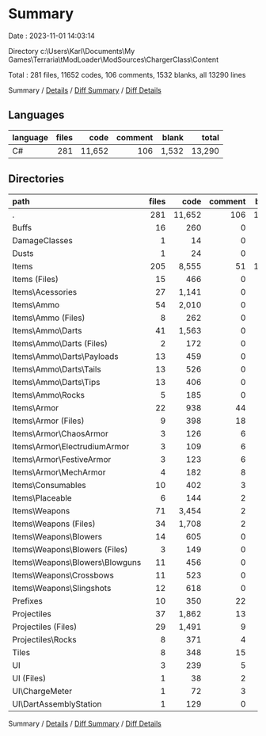 # Summary

Date : 2023-11-01 14:03:14

Directory c:\\Users\\Karl\\Documents\\My Games\\Terraria\\tModLoader\\ModSources\\ChargerClass\\Content

Total : 281 files,  11652 codes, 106 comments, 1532 blanks, all 13290 lines

Summary / [Details](details.md) / [Diff Summary](diff.md) / [Diff Details](diff-details.md)

## Languages
| language | files | code | comment | blank | total |
| :--- | ---: | ---: | ---: | ---: | ---: |
| C# | 281 | 11,652 | 106 | 1,532 | 13,290 |

## Directories
| path | files | code | comment | blank | total |
| :--- | ---: | ---: | ---: | ---: | ---: |
| . | 281 | 11,652 | 106 | 1,532 | 13,290 |
| Buffs | 16 | 260 | 0 | 30 | 290 |
| DamageClasses | 1 | 14 | 0 | 4 | 18 |
| Dusts | 1 | 24 | 0 | 5 | 29 |
| Items | 205 | 8,555 | 51 | 1,132 | 9,738 |
| Items (Files) | 15 | 466 | 0 | 51 | 517 |
| Items\\Acessories | 27 | 1,141 | 0 | 93 | 1,234 |
| Items\\Ammo | 54 | 2,010 | 0 | 244 | 2,254 |
| Items\\Ammo (Files) | 8 | 262 | 0 | 45 | 307 |
| Items\\Ammo\\Darts | 41 | 1,563 | 0 | 168 | 1,731 |
| Items\\Ammo\\Darts (Files) | 2 | 172 | 0 | 35 | 207 |
| Items\\Ammo\\Darts\\Payloads | 13 | 459 | 0 | 40 | 499 |
| Items\\Ammo\\Darts\\Tails | 13 | 526 | 0 | 52 | 578 |
| Items\\Ammo\\Darts\\Tips | 13 | 406 | 0 | 41 | 447 |
| Items\\Ammo\\Rocks | 5 | 185 | 0 | 31 | 216 |
| Items\\Armor | 22 | 938 | 44 | 133 | 1,115 |
| Items\\Armor (Files) | 9 | 398 | 18 | 55 | 471 |
| Items\\Armor\\ChaosArmor | 3 | 126 | 6 | 16 | 148 |
| Items\\Armor\\ElectrudiumArmor | 3 | 109 | 6 | 15 | 130 |
| Items\\Armor\\FestiveArmor | 3 | 123 | 6 | 17 | 146 |
| Items\\Armor\\MechArmor | 4 | 182 | 8 | 30 | 220 |
| Items\\Consumables | 10 | 402 | 3 | 38 | 443 |
| Items\\Placeable | 6 | 144 | 2 | 16 | 162 |
| Items\\Weapons | 71 | 3,454 | 2 | 557 | 4,013 |
| Items\\Weapons (Files) | 34 | 1,708 | 2 | 273 | 1,983 |
| Items\\Weapons\\Blowers | 14 | 605 | 0 | 101 | 706 |
| Items\\Weapons\\Blowers (Files) | 3 | 149 | 0 | 22 | 171 |
| Items\\Weapons\\Blowers\\Blowguns | 11 | 456 | 0 | 79 | 535 |
| Items\\Weapons\\Crossbows | 11 | 523 | 0 | 88 | 611 |
| Items\\Weapons\\Slingshots | 12 | 618 | 0 | 95 | 713 |
| Prefixes | 10 | 350 | 22 | 17 | 389 |
| Projectiles | 37 | 1,862 | 13 | 254 | 2,129 |
| Projectiles (Files) | 29 | 1,491 | 9 | 200 | 1,700 |
| Projectiles\\Rocks | 8 | 371 | 4 | 54 | 429 |
| Tiles | 8 | 348 | 15 | 53 | 416 |
| UI | 3 | 239 | 5 | 37 | 281 |
| UI (Files) | 1 | 38 | 2 | 5 | 45 |
| UI\\ChargeMeter | 1 | 72 | 3 | 20 | 95 |
| UI\\DartAssemblyStation | 1 | 129 | 0 | 12 | 141 |

Summary / [Details](details.md) / [Diff Summary](diff.md) / [Diff Details](diff-details.md)